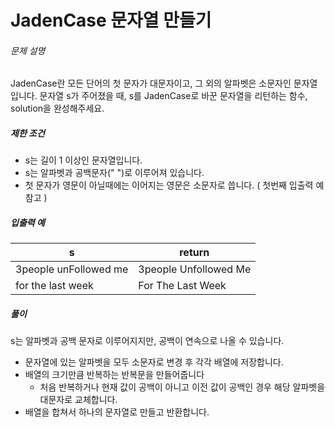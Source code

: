 # JadenCase 문자열 만들기
###### 문제 설명

JadenCase란 모든 단어의 첫 문자가 대문자이고, 그 외의 알파벳은 소문자인 문자열입니다. 문자열 s가 주어졌을 때, s를 JadenCase로 바꾼 문자열을 리턴하는 함수, solution을 완성해주세요.

##### 제한 조건

-   s는 길이 1 이상인 문자열입니다.
-   s는 알파벳과 공백문자(" ")로 이루어져 있습니다.
-   첫 문자가 영문이 아닐때에는 이어지는 영문은 소문자로 씁니다. ( 첫번째 입출력 예 참고 )

##### 입출력 예
|s|return|
|--|--|
|3people unFollowed me|3people Unfollowed Me|
|for the last week|For The Last Week|

##### 풀이
s는 알파벳과 공백 문자로 이루어지지만, 공백이 연속으로 나올 수 있습니다.

- 문자열에 있는 알파벳을 모두 소문자로 변경 후 각각 배열에 저장합니다.
- 배열의 크기만큼 반복하는 반복문을 만들어줍니다
	- 처음 반복하거나 현재 값이 공백이 아니고 이전 값이 공백인 경우 해당 알파벳을 대문자로 교체합니다.
- 배열을 합쳐서 하나의 문자열로 만들고 반환합니다.